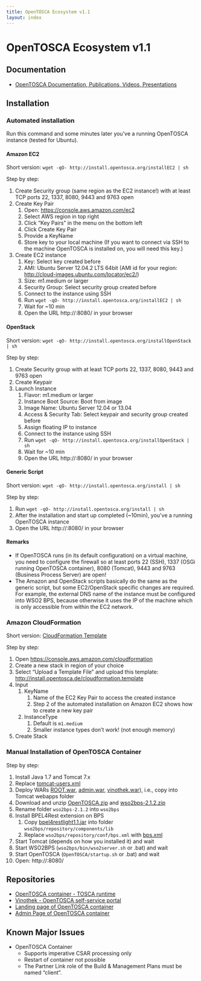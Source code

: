 ```yaml
---
title: OpenTOSCA Ecosystem v1.1
layout: index
---
```


# OpenTOSCA Ecosystem v1.1

## Documentation
* [OpenTOSCA Documentation, Publications, Videos, Presentations](http://www.opentosca.org)

## Installation

### Automated installation

Run this command and some minutes later you've a running OpenTOSCA instance (tested for Ubuntu).

#### Amazon EC2
Short version: `wget -qO- http://install.opentosca.org/installEC2 | sh`

Step by step:

1. Create Security group (same region as the EC2 instance!) with at least TCP ports 22, 1337, 8080, 9443 and 9763 open
1. Create Key Pair
    1. Open: https://console.aws.amazon.com/ec2
    1. Select AWS region in top right
    1. Click “Key Pairs” in the menu on the bottom left
    1. Click Create Key Pair
    1. Provide a KeyName
    1. Store key to your local machine (If you want to connect via SSH to the machine OpenTOSCA is installed on, you will need this key.)
1. Create EC2 instance
    1. Key: Select key created before
    1. AMI: Ubuntu Server 12.04.2 LTS 64bit (AMI id for your region: http://cloud-images.ubuntu.com/locator/ec2/)
    1. Size: m1.medium or larger
    1. Security Group: Select security group created before
    1. Connect to the instance using SSH
    1. Run `wget -qO- http://install.opentosca.org/installEC2 | sh`
    1. Wait for ~10 min
    1. Open the URL http://<publicDNS>:8080/ in your browser

#### OpenStack
Short version: `wget -qO- http://install.opentosca.org/installOpenStack | sh`

Step by step:

1. Create Security group with at least TCP ports 22, 1337, 8080, 9443 and 9763 open
1. Create Keypair
1. Launch Instance
    1. Flavor: m1.medium or larger
    1. Instance Boot Source: Boot from image
    1. Image Name: Ubuntu Server 12.04 or 13.04
    1. Access & Security Tab: Select keypair and security group created before
    1. Assign floating IP to instance
    1. Connect to the instance using SSH
    1. Run `wget -qO- http://install.opentosca.org/installOpenStack | sh`
    1. Wait for ~10 min
    1. Open the URL http://<publicDNS>:8080/ in your browser

#### Generic Script
Short version: `wget -qO- http://install.opentosca.org/install | sh`

Step by step:

1. Run `wget -qO- http://install.opentosca.org/install | sh`
1. After the installation and start up completed (~10min), you've a running OpenTOSCA instance
1. Open the URL http://<YOUR-HOST>:8080/ in your browser

#### Remarks

* If OpenTOSCA runs (in its default configuration) on a virtual machine, you need to configure the firewall so at least ports 22 (SSH), 1337 (OSGi running OpenTOSCA container), 8080 (Tomcat), 9443 and 9763 (Business Process Server) are open!
* The Amazon and OpenStack scripts basically do the same as the generic script, but some EC2/OpenStack specific changes are required.
For example, the external DNS name of the instance must be configured into WSO2 BPS, because otherwise it uses the IP of the machine which is only accessible from within the EC2 network.


### Amazon CloudFormation
Short version: [CloudFormation Template](http://install.opentosca.de/cloudformation.template)

Step by step:

1. Open https://console.aws.amazon.com/cloudformation
1. Create a new stack in region of your choice
1. Select “Upload a Template File” and upload this template: http://install.opentosca.de/cloudformation.template
1. Input
    1. KeyName
        1. Name of the EC2 Key Pair to access the created instance
        1. Step 2 of the automated installation on Amazon EC2 shows how to create a new key pair
    1. InstanceType
        1. Default is `m1.medium`
        1. Smaller instance types don’t work! (not enough memory)
1. Create Stack


### Manual Installation of OpenTOSCA Container

Step by step:

1. Install Java 1.7 and Tomcat 7.x
1. Replace [tomcat-users.xml](https://github.com/OpenTOSCA/OpenTOSCA.github.io/blob/master/third-party/tomcat-users.xml)
1. Deploy WARs [ROOT.war](https://github.com/OpenTOSCA/OpenTOSCA.github.io/releases/download/v1.1/ROOT.war), [admin.war](https://github.com/OpenTOSCA/OpenTOSCA.github.io/releases/download/v1.1/admin.war), [vinothek.war](https://github.com/OpenTOSCA/OpenTOSCA.github.io/releases/download/v1.1/vinothek.war)), i.e., copy into Tomcat webapps folder
1. Download and unzip [OpenTOSCA.zip](https://github.com/OpenTOSCA/OpenTOSCA.github.io/releases/download/v1.1/OpenTOSCA.zip) and [wso2bps-2.1.2.zip](http://www.iaas.uni-stuttgart.de/OpenTOSCA/third-party/wso2bps-2.1.2.zip)
1. Rename folder `wso2bps-2.1.2` into `wso2bps`
1. Install BPEL4Rest extension on BPS
    1. Copy [bpel4restlight1.1.jar](https://github.com/OpenTOSCA/OpenTOSCA.github.io/raw/master/third-party/bpel4restlight1.1.jar) into folder `wso2bps/repository/components/lib`
    1. Replace `wso2bps/repository/conf/bps.xml` with [bps.xml](https://github.com/OpenTOSCA/OpenTOSCA.github.io/raw/master/third-party/bps.xml)
1. Start Tomcat (depends on how you installed it) and wait
1. Start WSO2BPS (`wso2bps/bin/wso2server.sh` or .bat) and wait
1. Start OpenTOSCA (`OpenTOSCA/startup.sh` or .bat) and wait
1. Open: http://<HOST>:8080/


## Repositories

* [OpenTOSCA container - TOSCA runtime](https://github.com/OpenTOSCA/container)
* [Vinothek - OpenTOSCA self-service portal](https://github.com/OpenTOSCA/vinothek)
* [Landing page of OpenTOSCA container](https://github.com/OpenTOSCA/ui-root)
* [Admin Page of OpenTOSCA container](https://github.com/OpenTOSCA/ui-admin)

## Known Major Issues

* OpenTOSCA Container
    * Supports imperative CSAR processing only
    * Restart of container not possible
    * The Partner Link role of the Build & Management Plans must be named “client”.